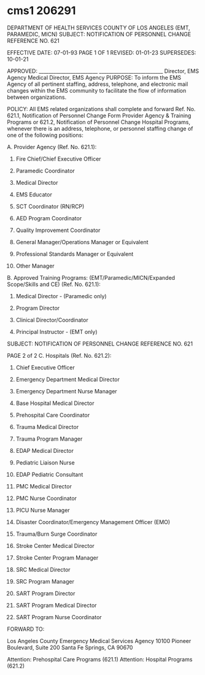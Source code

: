 # cms1 206291

DEPARTMENT OF HEALTH SERVICES 
COUNTY OF LOS ANGELES 
(EMT, PARAMEDIC, MICN) 
SUBJECT:  NOTIFICATION OF PERSONNEL CHANGE   REFERENCE NO. 621 
 
EFFECTIVE DATE: 07-01-93        PAGE 1 OF 1 
REVISED:  01-01-23 
SUPERSEDES: 10-01-21 
 
 
APPROVED: ________________________   __________________________ 
  Director, EMS Agency   Medical Director, EMS Agency 
PURPOSE: To inform the EMS Agency of all pertinent staffing, address, telephone, and 
electronic mail changes within the EMS community to facilitate the flow of 
information between organizations. 
 
POLICY: All EMS related organizations shall complete and forward Ref. No. 621.1, 
Notification of Personnel Change Form Provider Agency & Training Programs or 
621.2, Notification of Personnel Change Hospital Programs, whenever there is 
an address, telephone, or personnel staffing change of one of the following 
positions: 
 
A. Provider Agency (Ref. No. 621.1): 
 
1. Fire Chief/Chief Executive Officer 
 
2. Paramedic Coordinator 
 
3. Medical Director 
 
4. EMS Educator 
 
5. SCT Coordinator (RN/RCP) 
 
6. AED Program Coordinator 
 
7. Quality Improvement Coordinator 
 
8. General Manager/Operations Manager or Equivalent 
 
9. Professional Standards Manager or Equivalent 
 
10. Other Manager 
 
B. Approved Training Programs: (EMT/Paramedic/MICN/Expanded Scope/Skills 
and CE) (Ref. No. 621.1): 
 
1. Medical Director - (Paramedic only) 
 
2. Program Director 
 
3. Clinical Director/Coordinator 
 
4. Principal Instructor - (EMT only) 
 
 
 

SUBJECT:  NOTIFICATION OF PERSONNEL CHANGE   REFERENCE NO. 621 
 
PAGE 2 of 2 
C. Hospitals (Ref. No. 621.2): 
 
1. Chief Executive Officer 
 
2. Emergency Department Medical Director 
 
3. Emergency Department Nurse Manager 
 
4. Base Hospital Medical Director 
 
5. Prehospital Care Coordinator 
 
6. Trauma Medical Director 
 
7. Trauma Program Manager 
 
8. EDAP Medical Director 
 
9. Pediatric Liaison Nurse 
 
10. EDAP Pediatric Consultant 
 
11. PMC Medical Director 
 
12. PMC Nurse Coordinator 
 
13. PICU Nurse Manager 
 
14. Disaster Coordinator/Emergency Management Officer (EMO) 
 
15. Trauma/Burn Surge Coordinator 
 
16. Stroke Center Medical Director 
 
17. Stroke Center Program Manager 
 
18. SRC Medical Director 
 
19. SRC Program Manager 
 
20. SART Program Director 
 
21. SART Program Medical Director 
 
22. SART Program Nurse Coordinator 
 
FORWARD TO:  
 
Los Angeles County Emergency Medical Services Agency 
10100 Pioneer Boulevard, Suite 200 
Santa Fe Springs, CA 90670  
 
Attention: Prehospital Care Programs (621.1) 
Attention: Hospital Programs (621.2)
